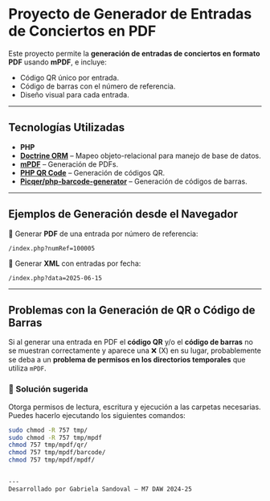 # Proyecto de Generador de Entradas de Conciertos en PDF

Este proyecto permite la **generación  de entradas de conciertos en formato PDF** usando **mPDF**, e incluye:

- Código QR único por entrada.  
- Código de barras con el número de referencia.  
- Diseño visual para cada entrada.  

---

## Tecnologías Utilizadas

- **PHP**
- **[Doctrine ORM](https://www.doctrine-project.org/projects/orm.html)** – Mapeo objeto-relacional para manejo de base de datos.
- **[mPDF](https://mpdf.github.io/)** – Generación de PDFs.
- **[PHP QR Code](https://github.com/kazuhikoarase/qrcode-generator)** – Generación de códigos QR.
- **[Picqer/php-barcode-generator](https://github.com/picqer/php-barcode-generator)** – Generación de códigos de barras.

---

## Ejemplos de Generación desde el Navegador

🔹 Generar **PDF** de una entrada por número de referencia:

``` 
/index.php?numRef=100005
```

🔹 Generar **XML** con entradas por fecha:

```
/index.php?data=2025-06-15
```

---



## Problemas con la Generación de QR o Código de Barras

Si al generar una entrada en PDF el **código QR** y/o el **código de barras** no se muestran correctamente y aparece una ❌ (X) en su lugar, probablemente se deba a un **problema de permisos en los directorios temporales** que utiliza `mPDF`.

### 🔧 Solución sugerida

Otorga permisos de lectura, escritura y ejecución a las carpetas necesarias. Puedes hacerlo ejecutando los siguientes comandos:

```bash
sudo chmod -R 757 tmp/
sudo chmod -R 757 tmp/mpdf
chmod 757 tmp/mpdf/qr/
chmod 757 tmp/mpdf/barcode/
chmod 757 tmp/mpdf/mpdf/


---
Desarrollado por Gabriela Sandoval – M7 DAW 2024-25